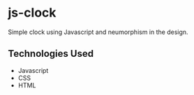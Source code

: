# js-clock
Simple clock using Javascript and neumorphism in the design.

## Technologies Used

* Javascript
* CSS
* HTML


